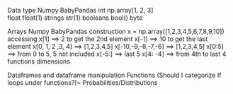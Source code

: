 Data type          Numpy                   BabyPandas
  int          np.array[1, 2, 3]      
  float        float(1)
  strings      str(1)
  booleans     bool() 
  byte 
  
Arrays             Numpy                                BabyPandas
  construction   x = np.array([1,2,3,4,5,6,7,8,9,10])
  accessing      x[1] ==> 2      to get the 2nd element
                 x[-1] ==> 10    to get the last element
                 x[0, 1, 2 ,3, 4] ==> [1,2,3,4,5]
                 x[-10,-9,-8,-7,-6] ==> [1,2,3,4,5]
                 x[0:5] ==> from 0 to 5, 5 not included 
                 x[-5:] ==> last 5 
                 x[4: -4] ==> from 4th to last 4
  functions
  dimensions

Dataframes and dataframe manipulation
Functions (Should I categorize If loops under functions?)~
Probabilities/Distributions
